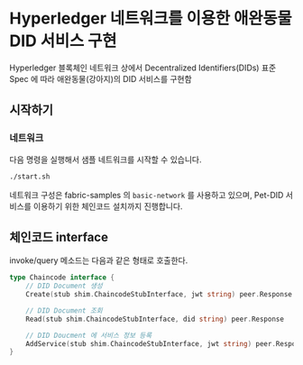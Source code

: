 # Hyperledger 네트워크를 이용한 애완동물 DID 서비스 구현
Hyperledger 블록체인 네트워크 상에서 Decentralized Identifiers(DIDs) 표준 Spec 에 따라
애완동물(강아지)의 DID 서비스를 구현함

## 시작하기

### 네트워크
다음 명령을 실행해서 샘플 네트워크를 시작할 수 있습니다.
```sh
./start.sh
```
네트워크 구성은 fabric-samples 의 `basic-network` 를 사용하고 있으며, 
Pet-DID 서비스를 이용하기 위한 체인코드 설치까지 진행합니다.

## 체인코드 interface
invoke/query 메소드는 다음과 같은 형태로 호출한다.
```go
type Chaincode interface {
    // DID Document 생성
    Create(stub shim.ChaincodeStubInterface, jwt string) peer.Response

    // DID Document 조회
    Read(stub shim.ChaincodeStubInterface, did string) peer.Response

    // DID Doucment 에 서비스 정보 등록
    AddService(stub shim.ChaincodeStubInterface, jwt string) peer.Response
}
```




